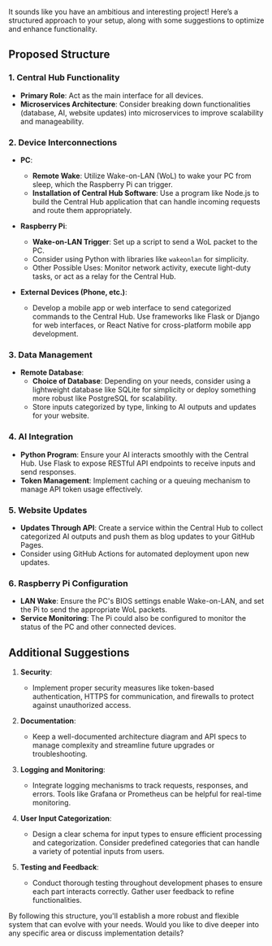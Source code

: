 It sounds like you have an ambitious and interesting project! Here’s a structured approach to your setup, along with some suggestions to optimize and enhance functionality.

## Proposed Structure

### 1. **Central Hub Functionality**
   - **Primary Role**: Act as the main interface for all devices.
   - **Microservices Architecture**: Consider breaking down functionalities (database, AI, website updates) into microservices to improve scalability and manageability.
   
### 2. **Device Interconnections**
   - **PC**: 
     - **Remote Wake**: Utilize Wake-on-LAN (WoL) to wake your PC from sleep, which the Raspberry Pi can trigger.
     - **Installation of Central Hub Software**: Use a program like Node.js to build the Central Hub application that can handle incoming requests and route them appropriately.
  
   - **Raspberry Pi**: 
     - **Wake-on-LAN Trigger**: Set up a script to send a WoL packet to the PC. 
     - Consider using Python with libraries like `wakeonlan` for simplicity.
     - Other Possible Uses: Monitor network activity, execute light-duty tasks, or act as a relay for the Central Hub.

   - **External Devices (Phone, etc.)**:
     - Develop a mobile app or web interface to send categorized commands to the Central Hub. Use frameworks like Flask or Django for web interfaces, or React Native for cross-platform mobile app development.

### 3. **Data Management**
   - **Remote Database**:
     - **Choice of Database**: Depending on your needs, consider using a lightweight database like SQLite for simplicity or deploy something more robust like PostgreSQL for scalability.
     - Store inputs categorized by type, linking to AI outputs and updates for your website.

### 4. **AI Integration**
   - **Python Program**: Ensure your AI interacts smoothly with the Central Hub. Use Flask to expose RESTful API endpoints to receive inputs and send responses.
   - **Token Management**: Implement caching or a queuing mechanism to manage API token usage effectively.

### 5. **Website Updates**
   - **Updates Through API**: Create a service within the Central Hub to collect categorized AI outputs and push them as blog updates to your GitHub Pages.
   - Consider using GitHub Actions for automated deployment upon new updates.

### 6. **Raspberry Pi Configuration**
   - **LAN Wake**: Ensure the PC's BIOS settings enable Wake-on-LAN, and set the Pi to send the appropriate WoL packets.
   - **Service Monitoring**: The Pi could also be configured to monitor the status of the PC and other connected devices.

## Additional Suggestions

1. **Security**: 
   - Implement proper security measures like token-based authentication, HTTPS for communication, and firewalls to protect against unauthorized access.
   
2. **Documentation**: 
   - Keep a well-documented architecture diagram and API specs to manage complexity and streamline future upgrades or troubleshooting.

3. **Logging and Monitoring**: 
   - Integrate logging mechanisms to track requests, responses, and errors. Tools like Grafana or Prometheus can be helpful for real-time monitoring.

4. **User Input Categorization**: 
   - Design a clear schema for input types to ensure efficient processing and categorization. Consider predefined categories that can handle a variety of potential inputs from users.

5. **Testing and Feedback**: 
   - Conduct thorough testing throughout development phases to ensure each part interacts correctly. Gather user feedback to refine functionalities.

By following this structure, you'll establish a more robust and flexible system that can evolve with your needs. Would you like to dive deeper into any specific area or discuss implementation details?
